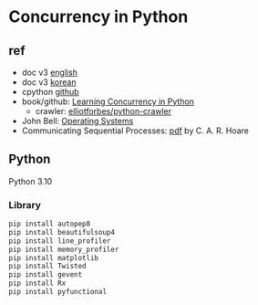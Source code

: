 # Concurrency in Python

## ref

- doc v3 [english](https://docs.python.org/3/)
- doc v3 [korean](https://docs.python.org/ko/3/)
- cpython [github](https://github.com/python/cpython)
- book/github: [Learning Concurrency in Python](https://github.com/PacktPublishing/Learning-Concurrency-in-Python)
  - crawler: [elliotforbes/python-crawler](https://github.com/elliotforbes/python-crawler)
- John Bell: [Operating Systems](https://www2.cs.uic.edu/~jbell/CourseNotes/OperatingSystems/)
- Communicating Sequential Processes: [pdf](http://www.usingcsp.com/cspbook.pdf) by C. A. R. Hoare

## Python

Python 3.10

### Library

```bash
pip install autopep8
pip install beautifulsoup4
pip install line_profiler
pip install memory_profiler
pip install matplotlib
pip install Twisted
pip install gevent
pip install Rx
pip install pyfunctional
```
